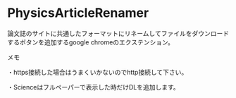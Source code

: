 PhysicsArticleRenamer
======================

論文誌のサイトに共通したフォーマットにリネームしてファイルをダウンロードするボタンを追加するgoogle chromeのエクステンション。

メモ

・https接続した場合はうまくいかないのでhttp接続して下さい。

・Scienceはフルペーパーで表示した時だけDLを追加します。
